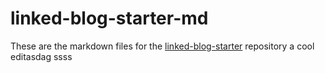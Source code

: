 # linked-blog-starter-md
These are the markdown files for the [linked-blog-starter](https://github.com/matthewwong525/linked-blog-starter) repository
a cool editasdag
ssss